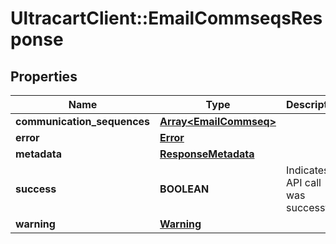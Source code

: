 # UltracartClient::EmailCommseqsResponse

## Properties
Name | Type | Description | Notes
------------ | ------------- | ------------- | -------------
**communication_sequences** | [**Array&lt;EmailCommseq&gt;**](EmailCommseq.md) |  | [optional] 
**error** | [**Error**](Error.md) |  | [optional] 
**metadata** | [**ResponseMetadata**](ResponseMetadata.md) |  | [optional] 
**success** | **BOOLEAN** | Indicates if API call was successful | [optional] 
**warning** | [**Warning**](Warning.md) |  | [optional] 


